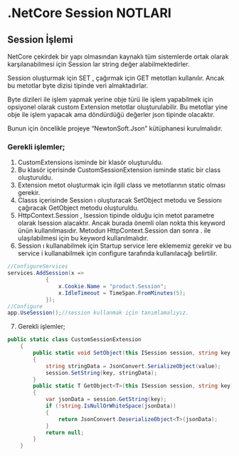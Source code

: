 # .NetCore Session NOTLARI

## Session İşlemi
NetCore çekirdek bir yapı olmasından kaynaklı tüm sistemlerde ortak olarak karşılanabilmesi için Session lar string değer alabilmektedirler. </br>

Session oluşturmak için SET , çağırmak için GET metotları kullanılır. Ancak bu metotlar byte dizisi tipinde veri almaktadırlar. </br>

Byte dizileri ile işlem yapmak yerine obje türü ile işlem yapabilmek için opsiyonel olarak custom Extension metotlar oluşturulabilir. Bu metotlar yine obje ile işlem yapacak ama döndürdüğü değerler json tipinde olacaktır.</br>

Bunun için öncelikle projeye “NewtonSoft.Json” kütüphanesi kurulmalıdır.</br>



### Gerekli işlemler;


1)	CustomExtensions isminde bir klasör oluşturuldu.</br>
2)	Bu klasör içerisinde CustomSessionExtension isminde static bir class oluşturuldu.</br>
3)	Extension metot oluşturmak için ilgili class ve metotlarının static olması gerekir.</br>
4)	Classs içerisinde Session ı oluşturacak SetObject metodu ve Sessionı çağıracak GetObject metodu oluşturuldu. </br>
5)	HttpContext.Session , Isession tipinde olduğu için metot parametre olarak Isession alacaktır. Ancak burada önemli olan nokta this keyword ünün kullanılmasıdır. Metodun HttpContext.Session dan sonra . ile ulaşılabilmesi için bu keyword kullanılmalıdır.</br>
6)	Session ı kullanabilmek için Startup service lere eklememiz gerekir ve bu service i kullanabilmek için configure tarafında kullanılacağı belirtilir.</br>

```csharp
//ConfigureServices
services.AddSession(x =>
            {
                x.Cookie.Name = "product.Session";
                x.IdleTimeout = TimeSpan.FromMinutes(5);
            });
//Configure
app.UseSession();//session kullanmak için tanımlamalıyız.

```

7)	Gerekli işlemler;</br>

```csharp
public static class CustomSessionExtension
    {
        public static void SetObject(this ISession session, string key, object value)
        {
            string stringData = JsonConvert.SerializeObject(value);
            session.SetString(key, stringData);
        }
        public static T GetObject<T>(this ISession session, string key) where T : class
        {
            var jsonData = session.GetString(key);
            if (!string.IsNullOrWhiteSpace(jsonData))
            {
                return JsonConvert.DeserializeObject<T>(jsonData);
            }
            return null;
        }
    }

```